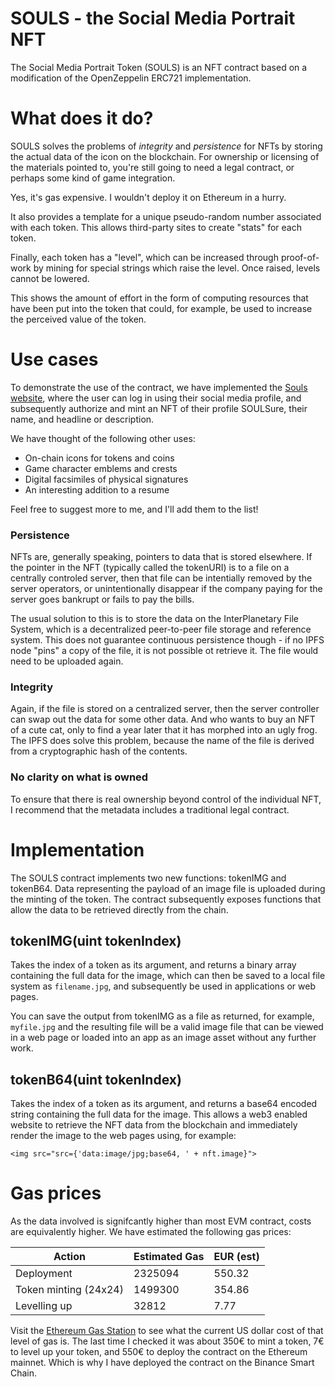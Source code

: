 # SOULS - the Social Media Portrait NFT

The Social Media Portrait Token (SOULS) is an NFT contract based on a modification of the OpenZeppelin ERC721 implementation.

# What does it do?
SOULS solves the problems of *integrity* and *persistence* for NFTs by storing the actual data of the icon on the blockchain. For ownership or licensing of the materials pointed to, you're still going to need a legal contract, or perhaps some kind of game integration.

Yes, it's gas expensive. I wouldn't deploy it on Ethereum in a hurry.

It also provides a template for a unique pseudo-random number associated with each token. This allows third-party sites to create "stats" for each token.

Finally, each token has a "level", which can be increased through proof-of-work by mining for special strings which raise the level. Once raised, levels cannot be lowered.

This shows the amount of effort in the form of computing resources that have been put into the token that could, for example, be used to increase the perceived value of the token.

# Use cases

To demonstrate the use of the contract, we have implemented the [Souls website](https://souls.fi), where the user can log in using their social media profile, and subsequently authorize and mint an NFT of their profile SOULSure, their name, and headline or description.

We have thought of the following other uses:

* On-chain icons for tokens and coins
* Game character emblems and crests
* Digital facsimiles of physical signatures
* An interesting addition to a resume

Feel free to suggest more to me, and I'll add them to the list! 

### Persistence
NFTs are, generally speaking, pointers to data that is stored elsewhere. If the pointer in the NFT (typically called the tokenURI) is to a file on a centrally controled server, then that file can be intentially removed by the server operators, or unintentionally disappear if the company paying for the server goes bankrupt or fails to pay the bills.

The usual solution to this is to store the data on the InterPlanetary File System, which is a decentralized peer-to-peer file storage and reference system. This does not guarantee continuous persistence though - if no IPFS node "pins" a copy of the file, it is not possible ot retrieve it. The file would need to be uploaded again.

### Integrity
Again, if the file is stored on a centralized server, then the server controller can swap out the data for some other data. And who wants to buy an NFT of a cute cat, only to find a year later that it has morphed into an ugly frog. The IPFS does solve this problem, because the name of the file is derived from a cryptographic hash of the contents.

### No clarity on what is owned
To ensure that there is real ownership beyond control of the individual NFT, I recommend that the metadata includes a traditional legal contract.

# Implementation

The SOULS contract implements two new functions: tokenIMG and tokenB64. Data representing the payload of an image file is uploaded during the minting of the token. The contract subsequently exposes functions that allow the data to be retrieved  directly from the chain.

## tokenIMG(uint tokenIndex)
Takes the index of a token as its argument, and returns a binary array containing the full data for the image, which can then be saved to a local file system as `filename.jpg`, and subsequently be used in applications or web pages.

You can save the output from tokenIMG as a file as returned, for example, `myfile.jpg` and the resulting file will be a valid image file that can be viewed in a web page or loaded into an app as an image asset without any further work.

## tokenB64(uint tokenIndex)
Takes the index of a token as its argument, and returns a base64 encoded string containing the full data for the image. This allows a web3 enabled website to retrieve the NFT data from the blockchain and immediately render the image to the web pages using, for example:

```
<img src="src={'data:image/jpg;base64, ' + nft.image}">
```

# Gas prices

As the data involved is signifcantly higher than most EVM contract, costs are equivalently higher. We have estimated the following gas prices:

| Action                  | Estimated Gas | EUR (est) |
|-------------------------|---------------|-----------|
| Deployment              | 2325094       | 550.32    |
| Token minting (24x24)   | 1499300       | 354.86    |
| Levelling up            |   32812       | 7.77      |

Visit the [Ethereum Gas Station](https://ethgasstation.info/calculatorTxV.php) to see what the current US dollar cost of that level of gas is. The last time I checked it was about 350€ to mint a token, 7€ to level up your token, and 550€ to deploy the contract on the Ethereum mainnet. Which is why I have deployed the contract on the Binance Smart Chain.

